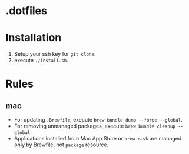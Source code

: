 .dotfiles
=========

# Installation

1. Setup your ssh key for `git clone`.
1. execute `./install.sh`.

# Rules

## mac

- For updating `.Brewfile`, execute `brew bundle dump --force --global`.
- For removing unmanaged packages, execute `brew bundle cleanup --global`.
- Applications installed from Mac App Store or `brew cask` are managed only by Brewfile, not `package` resource.
